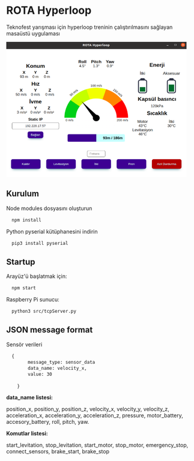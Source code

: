
# ROTA Hyperloop

Teknofest yarışması için hyperloop treninin çalıştırılmasını sağlayan masaüstü uygulaması

<img src="https://github.com/WilmerCP/Rota_Hyperloop/blob/8652a28168ea23a0773a2abe2d9306ae9f81a6b8/interface.png" width="480" height="360">

## Kurulum

Node modules dosyasını oluşturun

```bash
  npm install
```
Python pyserial kütüphanesini indirin

```bash
  pip3 install pyserial
```

## Startup

Arayüz'ü başlatmak için:

```bash
  npm start
```
Raspberry Pi sunucu:

```bash
  python3 src/tcpServer.py
```

## JSON message format

Sensör verileri

```code
  {
        message_type: sensor_data
        data_name: velocity_x,
        value: 30

    }
```

**data_name listesi:**

position_x, position_y, position_z, velocity_x, velocity_y, velocity_z, acceleration_x, acceleration_y, acceleration_z, pressure, motor_battery, accesory_battery, roll, pitch, yaw.

**Komutlar listesi:**

start_levitation,
stop_levitation,
start_motor,
stop_motor,
emergency_stop,
connect_sensors,
brake_start,
brake_stop
